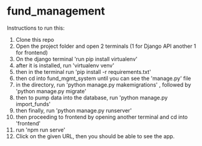 # fund_management

Instructions to run this:
1. Clone this repo
2. Open the project folder and open 2 terminals (1 for Django API another 1 for frontend)
3. On the django terminal
     'run pip install virtualenv'
4. after it is installed, run 'virtualenv venv'
5. then in the terminal run 'pip install -r requirements.txt'
6. then cd into fund_mgmt_system until you can see the 'manage.py' file
7. in the directory, run 'python manage.py makemigrations' , followed by 'python manage.py migrate'
8. then to pump data into the database, run 'python manage.py import_funds'
9. then finally, run 'python manage.py runserver'
10. then proceeding to frontend by opening another terminal and cd into 'frontend'
11. run 'npm run serve'
12. Click on the given URL, then you should be able to see the app.
